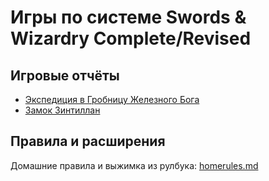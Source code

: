 # Игры по системе Swords & Wizardry Complete/Revised

## Игровые отчёты
- [Экспедиция в Гробницу Железного Бога](./Tomb-of-the-Iron-God/)
- [Замок Зинтиллан](./Castle-Xyntillan/)

## Правила и расширения
Домашние правила и выжимка из рулбука: [homerules.md](./homerules.md)


